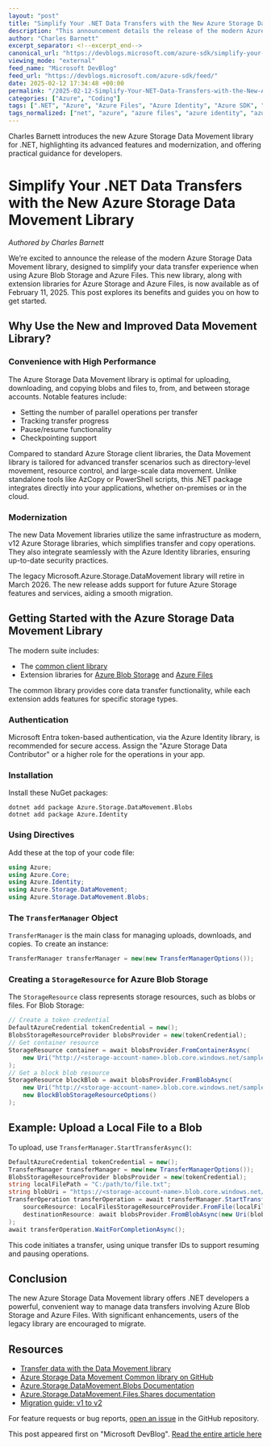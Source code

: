 ```yaml
---
layout: "post"
title: "Simplify Your .NET Data Transfers with the New Azure Storage Data Movement Library"
description: "This announcement details the release of the modern Azure Storage Data Movement library for .NET, outlining its performance enhancements, modernization, support for Azure Blob Storage and Files, integration with modern Azure Identity, and easy migration from the legacy library. Step-by-step examples and useful links are provided."
author: "Charles Barnett"
excerpt_separator: <!--excerpt_end-->
canonical_url: "https://devblogs.microsoft.com/azure-sdk/simplify-your-net-data-transfers-with-the-new-azure-storage-data-movement-library/"
viewing_mode: "external"
feed_name: "Microsoft DevBlog"
feed_url: "https://devblogs.microsoft.com/azure-sdk/feed/"
date: 2025-02-12 17:34:48 +00:00
permalink: "/2025-02-12-Simplify-Your-NET-Data-Transfers-with-the-New-Azure-Storage-Data-Movement-Library.html"
categories: ["Azure", "Coding"]
tags: [".NET", "Azure", "Azure Files", "Azure Identity", "Azure SDK", "Azure Storage", "Blob Storage", "C#", "Coding", "Data Movement", "Data Transfer", "Library Migration", "Microsoft Entra", "News", "NuGet Packages", "Storage", "TransferManager"]
tags_normalized: ["net", "azure", "azure files", "azure identity", "azure sdk", "azure storage", "blob storage", "c", "coding", "data movement", "data transfer", "library migration", "microsoft entra", "news", "nuget packages", "storage", "transfermanager"]
---
```


Charles Barnett introduces the new Azure Storage Data Movement library for .NET, highlighting its advanced features and modernization, and offering practical guidance for developers.<!--excerpt_end-->

# Simplify Your .NET Data Transfers with the New Azure Storage Data Movement Library

_Authored by Charles Barnett_

We’re excited to announce the release of the modern Azure Storage Data Movement library, designed to simplify your data transfer experience when using Azure Blob Storage and Azure Files. This new library, along with extension libraries for Azure Storage and Azure Files, is now available as of February 11, 2025. This post explores its benefits and guides you on how to get started.

## Why Use the New and Improved Data Movement Library?

### Convenience with High Performance

The Azure Storage Data Movement library is optimal for uploading, downloading, and copying blobs and files to, from, and between storage accounts. Notable features include:

- Setting the number of parallel operations per transfer
- Tracking transfer progress
- Pause/resume functionality
- Checkpointing support

Compared to standard Azure Storage client libraries, the Data Movement library is tailored for advanced transfer scenarios such as directory-level movement, resource control, and large-scale data movement. Unlike standalone tools like AzCopy or PowerShell scripts, this .NET package integrates directly into your applications, whether on-premises or in the cloud.

### Modernization

The new Data Movement libraries utilize the same infrastructure as modern, v12 Azure Storage libraries, which simplifies transfer and copy operations. They also integrate seamlessly with the Azure Identity libraries, ensuring up-to-date security practices.

The legacy Microsoft.Azure.Storage.DataMovement library will retire in March 2026. The new release adds support for future Azure Storage features and services, aiding a smooth migration.

## Getting Started with the Azure Storage Data Movement Library

The modern suite includes:

- The [common client library](https://www.nuget.org/packages/Azure.Storage.DataMovement)
- Extension libraries for [Azure Blob Storage](https://www.nuget.org/packages/Azure.Storage.DataMovement.Blobs) and [Azure Files](https://www.nuget.org/packages/Azure.Storage.DataMovement.Files.Shares)

The common library provides core data transfer functionality, while each extension adds features for specific storage types.

### Authentication

Microsoft Entra token-based authentication, via the Azure Identity library, is recommended for secure access. Assign the "Azure Storage Data Contributor" or a higher role for the operations in your app.

### Installation

Install these NuGet packages:

```shell
dotnet add package Azure.Storage.DataMovement.Blobs
dotnet add package Azure.Identity
```

### Using Directives

Add these at the top of your code file:

```csharp
using Azure;
using Azure.Core;
using Azure.Identity;
using Azure.Storage.DataMovement;
using Azure.Storage.DataMovement.Blobs;
```

### The `TransferManager` Object

`TransferManager` is the main class for managing uploads, downloads, and copies. To create an instance:

```csharp
TransferManager transferManager = new(new TransferManagerOptions());
```

### Creating a `StorageResource` for Azure Blob Storage

The `StorageResource` class represents storage resources, such as blobs or files. For Blob Storage:

```csharp
// Create a token credential
DefaultAzureCredential tokenCredential = new();
BlobsStorageResourceProvider blobsProvider = new(tokenCredential);
// Get container resource
StorageResource container = await blobsProvider.FromContainerAsync(
    new Uri("http://<storage-account-name>.blob.core.windows.net/sample-container")
);
// Get a block blob resource
StorageResource blockBlob = await blobsProvider.FromBlobAsync(
    new Uri("http://<storage-account-name>.blob.core.windows.net/sample-container/sample-block-blob"),
    new BlockBlobStorageResourceOptions()
);
```

## Example: Upload a Local File to a Blob

To upload, use `TransferManager.StartTransferAsync()`:

```csharp
DefaultAzureCredential tokenCredential = new();
TransferManager transferManager = new(new TransferManagerOptions());
BlobsStorageResourceProvider blobsProvider = new(tokenCredential);
string localFilePath = "C:/path/to/file.txt";
string blobUri = "https://<storage-account-name>.blob.core.windows.net/sample-container/sample-blob";
TransferOperation transferOperation = await transferManager.StartTransferAsync(
    sourceResource: LocalFilesStorageResourceProvider.FromFile(localFilePath),
    destinationResource: await blobsProvider.FromBlobAsync(new Uri(blobUri))
);
await transferOperation.WaitForCompletionAsync();
```

This code initiates a transfer, using unique transfer IDs to support resuming and pausing operations.

## Conclusion

The new Azure Storage Data Movement library offers .NET developers a powerful, convenient way to manage data transfers involving Azure Blob Storage and Azure Files. With significant enhancements, users of the legacy library are encouraged to migrate.

## Resources

- [Transfer data with the Data Movement library](https://aka.ms/DataMovementLibrary)
- [Azure Storage Data Movement Common library on GitHub](https://aka.ms/DMLCommon)
- [Azure.Storage.DataMovement.Blobs Documentation](https://aka.ms/DMLBlobDoc)
- [Azure.Storage.DataMovement.Files.Shares documentation](https://aka.ms/DMLFilesDoc)
- [Migration guide: v1 to v2](https://github.com/Azure/azure-sdk-for-net/blob/main/sdk/storage/Azure.Storage.DataMovement/MigrationGuide.md)

For feature requests or bug reports, [open an issue](https://github.com/Azure/azure-sdk-for-net/issues) in the GitHub repository.

This post appeared first on "Microsoft DevBlog". [Read the entire article here](https://devblogs.microsoft.com/azure-sdk/simplify-your-net-data-transfers-with-the-new-azure-storage-data-movement-library/)
